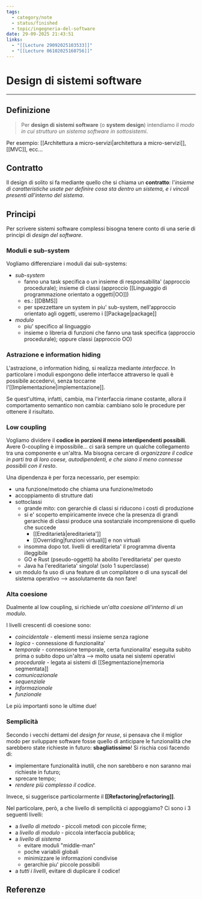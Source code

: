 ```yaml
---
tags:
  - category/note
  - status/finished
  - topic/ingegneria-del-software
date: 29-09-2025 21:43:51
links:
  - "[[Lecture 29092025103533]]"
  - "[[Lecture 06102025160756]]"
---
```

# Design di sistemi software
---
## Definizione
> Per **design di sistemi software** (o **system design**) intendiamo il _modo in cui strutturo un sistema software in sottosistemi_.

Per esempio: [[Architettura a micro-servizi|architettura a micro-servizi]], [[MVC]], ecc...

## Contratto
Il design di solito si fa mediante quello che si chiama un **contratto**: l'_insieme di caratteristiche usate per definire cosa sta dentro un sistema, e i vincoli presenti all'interno del sistema_.

## Principi
Per scrivere sistemi software complessi bisogna tenere conto di una serie di principi di _design del software_.

### Moduli e sub-system
Vogliamo differenziare i moduli dai sub-systems:
- _sub-system_
	- fanno una task specifica o un insieme di responsabilita' (approccio procedurale); insieme di classi (approccio [[Linguaggio di programmazione orientato a oggetti|OO]])
	- es.: [[DBMS]]
	- per spezzettare un system in piu' sub-system, nell'approccio orientato agli oggetti, useremo i [[Package|package]]
- _modulo_
	- piu' specifico al linguaggio
	- insieme o libreria di funzioni che fanno una task specifica (approccio procedurale); oppure classi (approccio OO)

### Astrazione e information hiding
L'astrazione, o information hiding, si realizza mediante _interfacce_. In particolare i moduli espongono delle interfacce attraverso le quali è possibile accedervi, senza toccarne l'[[Implementazione|implementazione]].

Se quest'ultima, infatti, cambia, ma l'interfaccia rimane costante, allora il comportamento semantico non cambia: cambiano solo le procedure per ottenere il risultato.

### Low coupling
Vogliamo dividere il **codice in porzioni il meno interdipendenti possibili**. Avere 0-coupling è impossibile... ci sarà sempre un qualche collegamento tra una componente e un'altra. Ma bisogna cercare di _organizzare il codice in parti tra di loro coese, autodipendenti, e che siano il meno connesse possibili con il resto_.

Una dipendenza è per forza necessario, per esempio:
- una funzione/metodo che chiama una funzione/metodo
- accoppiamento di strutture dati
- sottoclassi
	- grande mito: con gerarchie di classi si riducono i costi di produzione
	- si e' scoperto empiricamente invece che la presenza di grandi gerarchie di classi produce una sostanziale incomprensione di quello che succede
		- [[Ereditarietà|ereditarieta']]
		- [[Overriding|funzioni virtuali]] e non virtuali
	- insomma dopo tot. livelli di ereditarieta' il programma diventa illeggibile
	- GO e Rust (pseudo-oggetti) ha abolito l'ereditarieta' per questo
	- Java ha l'ereditarieta' singola! (solo 1 superclasse)
- un modulo fa uso di una feature di un compilatore o di una syscall del sistema operativo --> assolutamente da non fare!

### Alta coesione
Dualmente al low coupling, si richiede un'_alta coesione all'interno di un modulo_.

I livelli crescenti di coesione sono:
- _coincidentale_ - elementi messi insieme senza ragione
- _logica_ - connessione di funzionalita'
- _temporale_ - connessione temporale, certa funzionalita' eseguita subito prima o subito dopo un'altra --> molto usata nei sistemi operativi
- _procedurale_ - legata ai sistemi di [[Segmentazione|memoria segmentata]]
- _comunicazionale_
- _sequenziale_
- _informazionale_
- _funzionale_

Le più importanti sono le ultime due!

### Semplicità
Secondo i vecchi dettami del _design for reuse_, si pensava che il miglior modo per sviluppare software fosse quello di anticipare le funzionalità che sarebbero state richieste in futuro: **sbagliatissimo**! Si rischia così facendo di:
- implementare funzionalità inutili, che non sarebbero e non saranno mai richieste in futuro;
- sprecare tempo;
- _rendere più complesso il codice_.

Invece, si suggerisce particolarmente il **[[Refactoring|refactoring]]**.

Nel particolare, però, a che livello di semplicità ci appoggiamo? Ci sono i 3 seguenti livelli:
- a _livello di metodo_ - piccoli metodi con piccole firme;
- a _livello di modulo_ - piccola interfaccia pubblica;
- a _livello di sistema_
	- evitare moduli "middle-man"
	- poche variabili globali
	- minimizzare le informazioni condivise
	- gerarchie piu' piccole possibili
- a _tutti i livelli_, evitare di duplicare il codice!

## Referenze